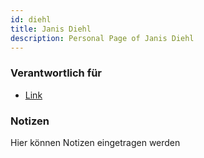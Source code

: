 ```yaml
---
id: diehl
title: Janis Diehl
description: Personal Page of Janis Diehl
---
```


### Verantwortlich für

- [Link]()

### Notizen
Hier können Notizen eingetragen werden